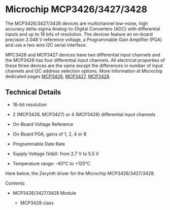 # Microchip MCP3426/3427/3428

The MCP3426/3427/3428 devices are multichannel low-noise, high accuracy delta-sigma
Analog-to-Digital Converters (ADC) with differential inputs and up to 16 bits of resolution.
The devices feature an on-board precision 2.048 V reference voltage, a Programmable Gain Amplifier (PGA)
and use a two wire I2C serial interface.

MPC3426 and MCP3427 devices have two differential input channels and the MCP3428 has four differential input channels.
All electrical properties of these three devices are the same except the differences in number of input channels
and I2C address selection options. More information at Microchip dedicated pages [MCP3426](http://www.microchip.com/wwwproducts/en/MCP3426), [MCP3427](http://www.microchip.com/wwwproducts/en/MCP3427), [MCP3428](http://www.microchip.com/wwwproducts/en/MCP3428).

## Technical Details


* 16-bit resolution


* 2 (MCP3426, MCP3427) or 4 (MCP3428) differential input channels


* On-Board Voltage Reference


* On-Board PGA, gains of 1, 2, 4 or 8


* Programmable Date Rate


* Supply Voltage (Vdd): from 2.7 V to 5.5 V


* Temperature range: -40°C to +125°C

Here below, the Zerynth driver for the Microchip MCP3426/3427/3428.

Contents:


* MCP3426/3427/3428 Module


    * MCP3428 class
